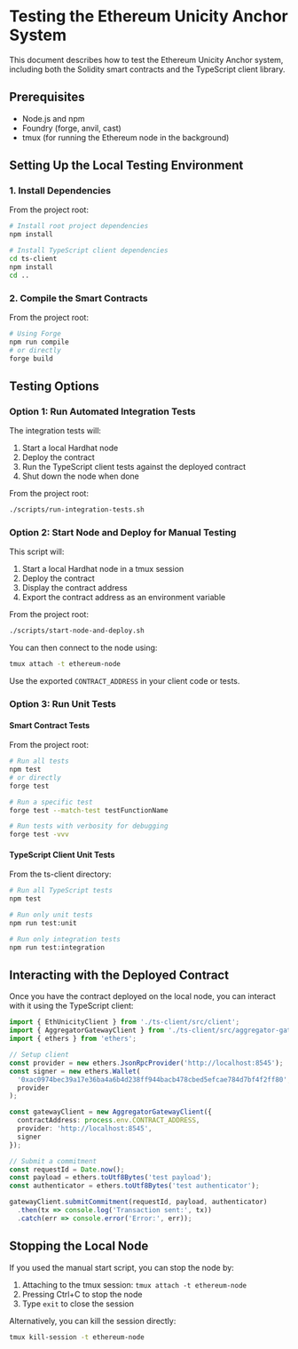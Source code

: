 # Testing the Ethereum Unicity Anchor System

This document describes how to test the Ethereum Unicity Anchor system, including both the Solidity smart contracts and the TypeScript client library.

## Prerequisites

- Node.js and npm
- Foundry (forge, anvil, cast)
- tmux (for running the Ethereum node in the background)

## Setting Up the Local Testing Environment

### 1. Install Dependencies

From the project root:

```bash
# Install root project dependencies
npm install

# Install TypeScript client dependencies
cd ts-client
npm install
cd ..
```

### 2. Compile the Smart Contracts

From the project root:

```bash
# Using Forge
npm run compile
# or directly
forge build
```

## Testing Options

### Option 1: Run Automated Integration Tests

The integration tests will:
1. Start a local Hardhat node
2. Deploy the contract
3. Run the TypeScript client tests against the deployed contract
4. Shut down the node when done

From the project root:

```bash
./scripts/run-integration-tests.sh
```

### Option 2: Start Node and Deploy for Manual Testing

This script will:
1. Start a local Hardhat node in a tmux session
2. Deploy the contract
3. Display the contract address
4. Export the contract address as an environment variable

From the project root:

```bash
./scripts/start-node-and-deploy.sh
```

You can then connect to the node using:

```bash
tmux attach -t ethereum-node
```

Use the exported `CONTRACT_ADDRESS` in your client code or tests.

### Option 3: Run Unit Tests

#### Smart Contract Tests

From the project root:

```bash
# Run all tests
npm test
# or directly
forge test

# Run a specific test
forge test --match-test testFunctionName

# Run tests with verbosity for debugging
forge test -vvv
```

#### TypeScript Client Unit Tests

From the ts-client directory:

```bash
# Run all TypeScript tests
npm test

# Run only unit tests
npm run test:unit

# Run only integration tests
npm run test:integration
```

## Interacting with the Deployed Contract

Once you have the contract deployed on the local node, you can interact with it using the TypeScript client:

```typescript
import { EthUnicityClient } from './ts-client/src/client';
import { AggregatorGatewayClient } from './ts-client/src/aggregator-gateway';
import { ethers } from 'ethers';

// Setup client
const provider = new ethers.JsonRpcProvider('http://localhost:8545');
const signer = new ethers.Wallet(
  '0xac0974bec39a17e36ba4a6b4d238ff944bacb478cbed5efcae784d7bf4f2ff80', // First Hardhat account
  provider
);

const gatewayClient = new AggregatorGatewayClient({
  contractAddress: process.env.CONTRACT_ADDRESS,
  provider: 'http://localhost:8545',
  signer
});

// Submit a commitment
const requestId = Date.now();
const payload = ethers.toUtf8Bytes('test payload');
const authenticator = ethers.toUtf8Bytes('test authenticator');

gatewayClient.submitCommitment(requestId, payload, authenticator)
  .then(tx => console.log('Transaction sent:', tx))
  .catch(err => console.error('Error:', err));
```

## Stopping the Local Node

If you used the manual start script, you can stop the node by:

1. Attaching to the tmux session: `tmux attach -t ethereum-node`
2. Pressing Ctrl+C to stop the node
3. Type `exit` to close the session

Alternatively, you can kill the session directly:
```bash
tmux kill-session -t ethereum-node
```